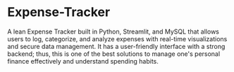 # Expense-Tracker
A lean Expense Tracker built in Python, Streamlit, and MySQL that allows users to log, categorize, and analyze expenses with real-time visualizations and secure data management. It has a user-friendly interface with a strong backend; thus, this is one of the best solutions to manage one's personal finance effectively and understand spending habits.
